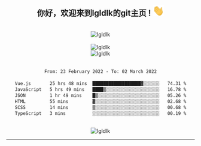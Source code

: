 <div align="center">
<h2> 你好，欢迎来到lgldlk的git主页 ! <img src="https://github.com/lgldlk/lgldlk/blob/main/gifs/Hi.gif" width="30px"></h2>
</div>

<div align="center">
 </br>
 <img src="http://aiitapp.cn:8091/?color=rgba(37,144,118,1)&shadowColor=rgba(12,16,20,1)&fontSize=120&&shadowOffsetX=9&shadowOffsetY=11" height="26px" alt="lgldlk" />
 </br>

   </br>
 <img src="https://github-readme-stats.vercel.app/api?username=lgldlk&show_icons=true&theme=gotham&locale=cn" alt="lgldlk" />
 

</br>

<img  src="http://github-readme-stats.vercel.app/api/top-langs/?username=lgldlk&show_icons=true&theme=gotham&locale=cn&layout=compact" alt="lgldlk"/>  
</br>
</br>

<!--START_SECTION:waka-->

```text
From: 23 February 2022 - To: 02 March 2022

Vue.js       25 hrs 48 mins  ██████████████████▓░░░░░░   74.31 %
JavaScript   5 hrs 49 mins   ████▒░░░░░░░░░░░░░░░░░░░░   16.78 %
JSON         1 hr 49 mins    █▒░░░░░░░░░░░░░░░░░░░░░░░   05.26 %
HTML         55 mins         ▓░░░░░░░░░░░░░░░░░░░░░░░░   02.68 %
SCSS         14 mins         ▒░░░░░░░░░░░░░░░░░░░░░░░░   00.68 %
TypeScript   3 mins          ░░░░░░░░░░░░░░░░░░░░░░░░░   00.19 %
```

<!--END_SECTION:waka-->

 </br>
  <img src="https://visitor-badge.glitch.me/badge?page_id=lgldlk" alt="lgldlk" />

---

 

